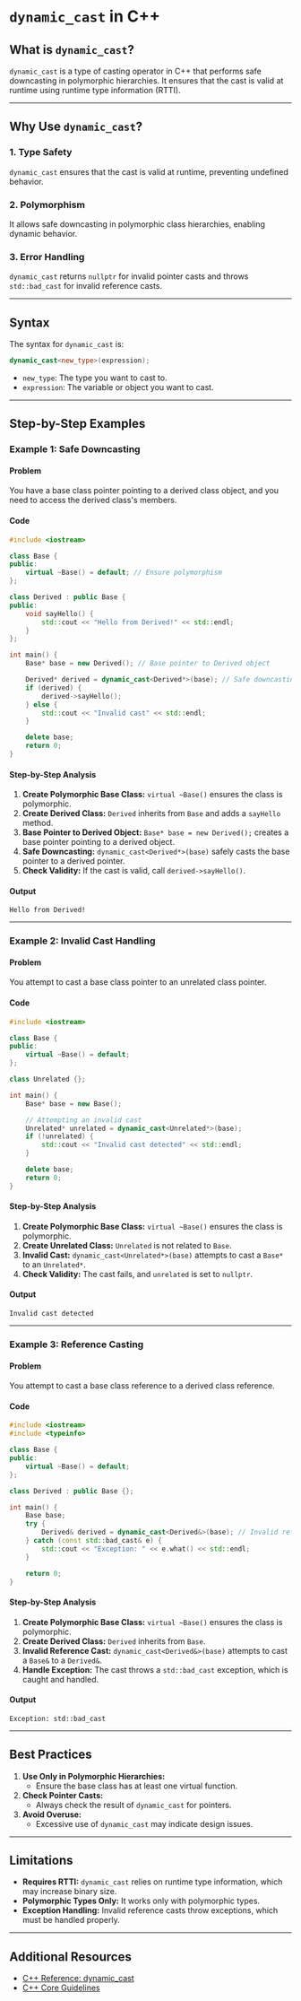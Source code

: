 # `dynamic_cast` in C++

## What is `dynamic_cast`?

`dynamic_cast` is a type of casting operator in C++ that performs safe downcasting in polymorphic hierarchies. It ensures that the cast is valid at runtime using runtime type information (RTTI).

---

## Why Use `dynamic_cast`?

### 1. Type Safety
`dynamic_cast` ensures that the cast is valid at runtime, preventing undefined behavior.

### 2. Polymorphism
It allows safe downcasting in polymorphic class hierarchies, enabling dynamic behavior.

### 3. Error Handling
`dynamic_cast` returns `nullptr` for invalid pointer casts and throws `std::bad_cast` for invalid reference casts.

---

## Syntax

The syntax for `dynamic_cast` is:

```cpp
dynamic_cast<new_type>(expression);
```

- `new_type`: The type you want to cast to.
- `expression`: The variable or object you want to cast.

---

## Step-by-Step Examples

### Example 1: Safe Downcasting

#### Problem
You have a base class pointer pointing to a derived class object, and you need to access the derived class's members.

#### Code
```cpp
#include <iostream>

class Base {
public:
    virtual ~Base() = default; // Ensure polymorphism
};

class Derived : public Base {
public:
    void sayHello() {
        std::cout << "Hello from Derived!" << std::endl;
    }
};

int main() {
    Base* base = new Derived(); // Base pointer to Derived object

    Derived* derived = dynamic_cast<Derived*>(base); // Safe downcasting
    if (derived) {
        derived->sayHello();
    } else {
        std::cout << "Invalid cast" << std::endl;
    }

    delete base;
    return 0;
}
```

#### Step-by-Step Analysis
1. **Create Polymorphic Base Class:** `virtual ~Base()` ensures the class is polymorphic.
2. **Create Derived Class:** `Derived` inherits from `Base` and adds a `sayHello` method.
3. **Base Pointer to Derived Object:** `Base* base = new Derived();` creates a base pointer pointing to a derived object.
4. **Safe Downcasting:** `dynamic_cast<Derived*>(base)` safely casts the base pointer to a derived pointer.
5. **Check Validity:** If the cast is valid, call `derived->sayHello()`.

#### Output
```
Hello from Derived!
```

---

### Example 2: Invalid Cast Handling

#### Problem
You attempt to cast a base class pointer to an unrelated class pointer.

#### Code
```cpp
#include <iostream>

class Base {
public:
    virtual ~Base() = default;
};

class Unrelated {};

int main() {
    Base* base = new Base();

    // Attempting an invalid cast
    Unrelated* unrelated = dynamic_cast<Unrelated*>(base);
    if (!unrelated) {
        std::cout << "Invalid cast detected" << std::endl;
    }

    delete base;
    return 0;
}
```

#### Step-by-Step Analysis
1. **Create Polymorphic Base Class:** `virtual ~Base()` ensures the class is polymorphic.
2. **Create Unrelated Class:** `Unrelated` is not related to `Base`.
3. **Invalid Cast:** `dynamic_cast<Unrelated*>(base)` attempts to cast a `Base*` to an `Unrelated*`.
4. **Check Validity:** The cast fails, and `unrelated` is set to `nullptr`.

#### Output
```
Invalid cast detected
```

---

### Example 3: Reference Casting

#### Problem
You attempt to cast a base class reference to a derived class reference.

#### Code
```cpp
#include <iostream>
#include <typeinfo>

class Base {
public:
    virtual ~Base() = default;
};

class Derived : public Base {};

int main() {
    Base base;
    try {
        Derived& derived = dynamic_cast<Derived&>(base); // Invalid reference cast
    } catch (const std::bad_cast& e) {
        std::cout << "Exception: " << e.what() << std::endl;
    }

    return 0;
}
```

#### Step-by-Step Analysis
1. **Create Polymorphic Base Class:** `virtual ~Base()` ensures the class is polymorphic.
2. **Create Derived Class:** `Derived` inherits from `Base`.
3. **Invalid Reference Cast:** `dynamic_cast<Derived&>(base)` attempts to cast a `Base&` to a `Derived&`.
4. **Handle Exception:** The cast throws a `std::bad_cast` exception, which is caught and handled.

#### Output
```
Exception: std::bad_cast
```

---

## Best Practices

1. **Use Only in Polymorphic Hierarchies:**
   - Ensure the base class has at least one virtual function.
2. **Check Pointer Casts:**
   - Always check the result of `dynamic_cast` for pointers.
3. **Avoid Overuse:**
   - Excessive use of `dynamic_cast` may indicate design issues.

---

## Limitations

- **Requires RTTI:** `dynamic_cast` relies on runtime type information, which may increase binary size.
- **Polymorphic Types Only:** It works only with polymorphic types.
- **Exception Handling:** Invalid reference casts throw exceptions, which must be handled properly.

---

## Additional Resources

- [C++ Reference: dynamic_cast](https://en.cppreference.com/w/cpp/language/dynamic_cast)
- [C++ Core Guidelines](https://isocpp.github.io/CppCoreGuidelines/CppCoreGuidelines)